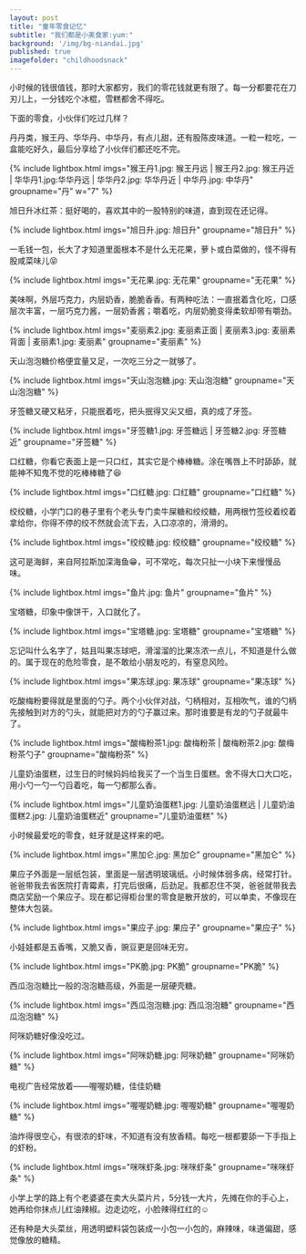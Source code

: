 ```yaml
---
layout: post
title: "童年零食记忆"
subtitle: "我们都是小美食家:yum:"
background: '/img/bg-niandai.jpg'
published: true
imagefolder: "childhoodsnack"
---
```


小时候的钱很值钱，那时大家都穷，我们的零花钱就更有限了。每一分都要花在刀刃儿上，一分钱吃个冰棍，雪糕都舍不得吃。

下面的零食，小伙伴们吃过几样？

丹丹类，猴王丹、华华丹、中华丹，有点儿甜，还有股陈皮味道。一粒一粒吃，一盒能吃好久，最后分享给了小伙伴们都还吃不完。

{% include lightbox.html imgs="猴王丹1.jpg: 猴王丹远 | 猴王丹2.jpg: 猴王丹近 | 华华丹1.jpg:华华丹远 | 华华丹2.jpg: 华华丹近 | 中华丹.jpg: 中华丹" groupname="丹" w="7" %}

旭日升冰红茶：挺好喝的，喜欢其中的一股特别的味道，直到现在还记得。

{% include lightbox.html imgs="旭日升.jpg: 旭日升" groupname="旭日升" %}

一毛钱一包，长大了才知道里面根本不是什么无花果，萝卜或白菜做的，怪不得有股咸菜味儿:stuck_out_tongue_closed_eyes:

{% include lightbox.html imgs="无花果.jpg: 无花果" groupname="无花果" %}

美味啊，外层巧克力，内层奶香，脆脆香香。有两种吃法：一直抿着含化吃，口感层次丰富，一层巧克力酱，一层奶香酱；嚼着吃，内层奶脆变得柔软却带有嚼劲。

{% include lightbox.html imgs="麦丽素2.jpg: 麦丽素正面 | 麦丽素3.jpg: 麦丽素背面 | 麦丽素1.jpg: 麦丽素" groupname="麦丽素" %}

天山泡泡糖价格便宜量又足，一次吃三分之一就够了。

{% include lightbox.html imgs="天山泡泡糖.jpg: 天山泡泡糖" groupname="天山泡泡糖" %}

牙签糖又硬又粘牙，只能抿着吃，把头抿得又尖又细，真的成了牙签。

{% include lightbox.html imgs="牙签糖1.jpg: 牙签糖远 | 牙签糖2.jpg: 牙签糖近" groupname="牙签糖" %}

口红糖，你看它表面上是一只口红，其实它是个棒棒糖。涂在嘴唇上不时舔舔，就能神不知鬼不觉的吃棒棒糖了:laughing:

{% include lightbox.html imgs="口红糖.jpg: 口红糖" groupname="口红糖" %}

绞绞糖，小学门口的巷子里有个老头专门卖牛屎糖和绞绞糖，用两根竹签绞着绞着拿给你，你得不停的绞不然就会流下去，入口凉凉的，滑滑的。

{% include lightbox.html imgs="绞绞糖.jpg: 绞绞糖" groupname="绞绞糖" %}

这可是海鲜，来自阿拉斯加深海鱼:grin:，可不常吃，每次只扯一小块下来慢慢品味。

{% include lightbox.html imgs="鱼片.jpg: 鱼片" groupname="鱼片" %}

宝塔糖，印象中像饼干，入口就化了。

{% include lightbox.html imgs="宝塔糖.jpg: 宝塔糖" groupname="宝塔糖" %}

忘记叫什么名字了，姑且叫果冻球吧，滑溜溜的比果冻浓一点儿，不知道是什么做的。属于现在的危险零食，是不敢给小朋友吃的，有窒息风险。

{% include lightbox.html imgs="果冻球.jpg: 果冻球" groupname="果冻球" %}

吃酸梅粉要得就是里面的勺子。两个小伙伴对战，勺柄相对，互相吹气，谁的勺柄先接触到对方的勺头，就能把对方的勺子赢过来。那时谁要是有龙的勺子就最牛了。

{% include lightbox.html imgs="酸梅粉茶1.jpg: 酸梅粉茶 | 酸梅粉茶2.jpg: 酸梅粉茶勺子" groupname="酸梅粉茶" %}

儿童奶油蛋糕，过生日的时候妈妈给我买了一个当生日蛋糕。舍不得大口大口吃，用小勺一勺一勺舀着吃，每一勺都那么香。

{% include lightbox.html imgs="儿童奶油蛋糕1.jpg: 儿童奶油蛋糕远 | 儿童奶油蛋糕2.jpg: 儿童奶油蛋糕近" groupname="儿童奶油蛋糕" %}

小时候最爱吃的零食，蛀牙就是这样来的吧。

{% include lightbox.html imgs="黑加仑.jpg: 黑加仑" groupname="黑加仑" %}

果应子外面是一层纸包装，里面是一层透明玻璃纸。小时候体弱多病，经常打针。爸爸带我去省医院打青霉素，打完后很痛，后劲足。我都忍住不哭，爸爸就带我去商店奖励一个果应子。现在都记得柜台里的零食是散开放的，可以单卖，不像现在整体大包装。

{% include lightbox.html imgs="果应子.jpg: 果应子" groupname="果应子" %}

小娃娃都是五香嘴，又脆又香，豌豆更是回味无穷。

{% include lightbox.html imgs="PK脆.jpg: PK脆" groupname="PK脆" %}

西瓜泡泡糖比一般的泡泡糖高级，外面是一层硬壳糖。

{% include lightbox.html imgs="西瓜泡泡糖.jpg: 西瓜泡泡糖" groupname="西瓜泡泡糖" %}

阿咪奶糖好像没吃过。

{% include lightbox.html imgs="阿咪奶糖.jpg: 阿咪奶糖" groupname="阿咪奶糖" %}

电视广告经常放着——喔喔奶糖，佳佳奶糖

{% include lightbox.html imgs="喔喔奶糖.jpg: 喔喔奶糖" groupname="喔喔奶糖" %}

油炸得很空心，有很浓的虾味，不知道有没有放香精。每吃一根都要舔一下手指上的虾粉。

{% include lightbox.html imgs="咪咪虾条.jpg: 咪咪虾条" groupname="咪咪虾条" %}

小学上学的路上有个老婆婆在卖大头菜片片，5分钱一大片，先摊在你的手心上，她再给你抹点儿红油辣椒。边走边吃，小脸辣得红红的:relaxed:

还有种是大头菜丝，用透明塑料袋包装成一小包一小包的，麻辣味，味道偏甜，感觉像放的糖精。